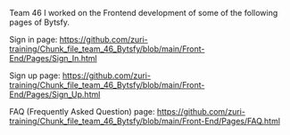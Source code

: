 Team 46 
I worked on the Frontend development of some of the following pages of Bytsfy.


Sign in page:  https://github.com/zuri-training/Chunk_file_team_46_Bytsfy/blob/main/Front-End/Pages/Sign_In.html


Sign up page:  https://github.com/zuri-training/Chunk_file_team_46_Bytsfy/blob/main/Front-End/Pages/Sign_Up.html

FAQ (Frequently Asked Question) page: https://github.com/zuri-training/Chunk_file_team_46_Bytsfy/blob/main/Front-End/Pages/FAQ.html
